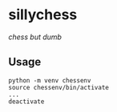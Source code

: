 # sillychess
*chess but dumb*

## Usage
```
python -m venv chessenv
source chessenv/bin/activate
...
deactivate
```
